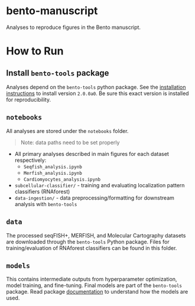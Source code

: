# bento-manuscript
Analyses to reproduce figures in the Bento manuscript.

# How to Run

## Install `bento-tools` package

Analyses depend on the `bento-tools` python package. See the [installation instructions](https://bento-tools.readthedocs.io/en/v2.0.0a/installation.html) to install version `2.0.0a0`. Be sure this exact version is installed for reproducibility.

## `notebooks`
All analyses are stored under the `notebooks` folder.
> Note: data paths need to be set properly

- All primary analyses described in main figures for each dataset respectively:
    - `Seqfish_analysis.ipynb`
    - `Merfish_analysis.ipynb`
    - `Cardiomyocytes_analysis.ipynb`
- `subcellular-classifier/` - training and evaluating localization pattern classifiers (RNAforest)
- `data-ingestion/` - data preprocessing/formatting for downstream analysis with `bento-tools`


## `data`
The processed seqFISH+, MERFISH, and Molecular Cartography datasets are downloaded through the `bento-tools` Python package. Files for training/evaluation of RNAforest classifiers can be found in this folder.

## `models`
This contains intermediate outputs from hyperparameter optimization, model training, and fine-tuning. Final models are part of the `bento-tools` package. Read package [documentation](https://bento-tools.readthedocs.io/) to understand how the models are used.

